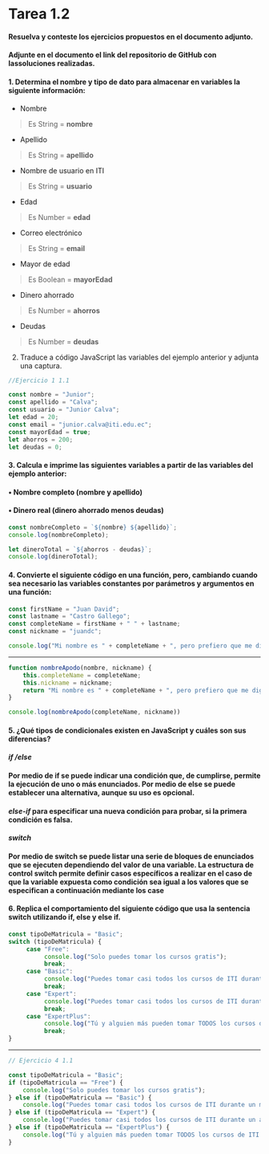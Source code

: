 # Tarea 1.2

#### **Resuelva y conteste los ejercicios propuestos en el documento adjunto.**
#### **Adjunte en el documento el link del repositorio de GitHub con lassoluciones realizadas.**
#### **1. Determina el nombre y tipo de dato para almacenar en variables la siguiente información:**
* Nombre 
> Es String  =  **nombre**
* Apellido
> Es String =  **apellido**
* Nombre de usuario en ITI
> Es String =  **usuario**
* Edad
> Es Number =  **edad**
* Correo electrónico
> Es String =  **email**
* Mayor de edad
> Es Boolean =  **mayorEdad** 
* Dinero ahorrado
> Es Number =  **ahorros**
* Deudas
> Es Number =  **deudas**
2. Traduce a código JavaScript las variables del ejemplo anterior y
adjunta una captura.
```javascript
//Ejercicio 1 1.1

const nombre = "Junior";
const apellido = "Calva";
const usuario = "Junior Calva";
let edad = 20;
const email = "junior.calva@iti.edu.ec";
const mayorEdad = true;
let ahorros = 200;
let deudas = 0;
```
#### **3. Calcula e imprime las siguientes variables a partir de las variables del ejemplo anterior:**
#### • Nombre completo (nombre y apellido)
#### • Dinero real (dinero ahorrado menos deudas)

```javascript
const nombreCompleto = `${nombre} ${apellido}`;
console.log(nombreCompleto); 

let dineroTotal = `${ahorros - deudas}`;
console.log(dineroTotal);
```


#### **4. Convierte el siguiente código en una función, pero, cambiando cuando sea necesario las variables constantes por parámetros y argumentos en una función:**
```javascript
const firstName = "Juan David";
const lastname = "Castro Gallego";
const completeName = firstName + " " + lastname;
const nickname = "juandc";

console.log("Mi nombre es " + completeName + ", pero prefiero que me digas " + nickname + ".");
```
---
```javascript
function nombreApodo(nombre, nickname) {
    this.completeName = completeName;
    this.nickname = nickname;
    return "Mi nombre es " + completeName + ", pero prefiero que me digas " + nickname + ".";
}

console.log(nombreApodo(completeName, nickname))

```
#### **5. ¿Qué tipos de condicionales existen en JavaScript y cuáles son sus diferencias?**

#### *if /else*
#### Por medio de if se puede indicar una condición que, de cumplirse, permite la ejecución de uno o más enunciados. Por medio de else se puede establecer una alternativa, aunque su uso es opcional.
#### *else-if* para especificar una nueva condición para probar, si la primera condición es falsa.
#### *switch*
#### Por medio de switch se puede listar una serie de bloques de enunciados que se ejecuten dependiendo del valor de una variable. La estructura de control switch permite definir casos específicos a realizar en el caso de que la variable expuesta como condición sea igual a los valores que se especifican a continuación mediante los case

#### **6. Replica el comportamiento del siguiente código que usa la sentencia switch utilizando if, else y else if.**
```javascript
const tipoDeMatricula = "Basic";
switch (tipoDeMatricula) {
     case "Free":
          console.log("Solo puedes tomar los cursos gratis");
          break;
     case "Basic":
          console.log("Puedes tomar casi todos los cursos de ITI durante un mes");
          break;
     case "Expert":
          console.log("Puedes tomar casi todos los cursos de ITI durante un año");
          break;
     case "ExpertPlus":
          console.log("Tú y alguien más pueden tomar TODOS los cursos de ITI durante un año");
          break;
}
```

---
```javascript
// Ejercicio 4 1.1 

const tipoDeMatricula = "Basic";
if (tipoDeMatricula == "Free") {
    console.log("Solo puedes tomar los cursos gratis");
} else if (tipoDeMatricula == "Basic") {
    console.log("Puedes tomar casi todos los cursos de ITI durante un mes");
} else if (tipoDeMatricula == "Expert") {
    console.log("Puedes tomar casi todos los cursos de ITI durante un año");
} else if (tipoDeMatricula == "ExpertPlus") {
    console.log("Tú y alguien más pueden tomar TODOS los cursos de ITI durante un año");
}
```


